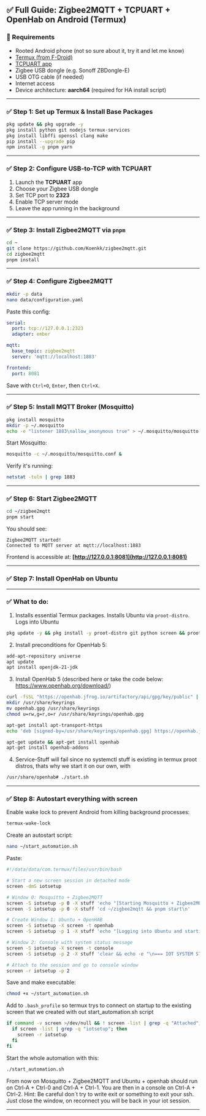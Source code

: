 ## ✅ Full Guide: Zigbee2MQTT + TCPUART + OpenHab on Android (Termux)

### 🔧 Requirements

* Rooted Android phone (not so sure about it, try it and let me know)
* [Termux (from F-Droid)](https://f-droid.org/en/packages/com.termux/)
* [TCPUART app](https://play.google.com/store/apps/details?id=com.hardcodedjoy.tcpuart)
* Zigbee USB dongle (e.g. Sonoff ZBDongle-E)
* USB OTG cable (if needed)
* Internet access
* Device architecture: **aarch64** (required for HA install script)

---

### ✅ Step 1: Set up Termux & Install Base Packages

```bash
pkg update && pkg upgrade -y
pkg install python git nodejs termux-services
pkg install libffi openssl clang make
pip install --upgrade pip
npm install -g pnpm yarn
```

---

### ✅ Step 2: Configure USB-to-TCP with TCPUART

1. Launch the **TCPUART** app
2. Choose your Zigbee USB dongle
3. Set TCP port to **2323**
4. Enable TCP server mode
5. Leave the app running in the background

---

### ✅ Step 3: Install Zigbee2MQTT via `pnpm`

```bash
cd ~
git clone https://github.com/Koenkk/zigbee2mqtt.git
cd zigbee2mqtt
pnpm install
```

---

### ✅ Step 4: Configure Zigbee2MQTT

```bash
mkdir -p data
nano data/configuration.yaml
```

Paste this config:

```yaml
serial:
  port: tcp://127.0.0.1:2323
  adapter: ember

mqtt:
  base_topic: zigbee2mqtt
  server: 'mqtt://localhost:1883'

frontend:
  port: 8081
```

Save with `Ctrl+O`, `Enter`, then `Ctrl+X`.

---

### ✅ Step 5: Install MQTT Broker (Mosquitto)

```bash
pkg install mosquitto
mkdir -p ~/.mosquitto
echo -e "listener 1883\nallow_anonymous true" > ~/.mosquitto/mosquitto.conf
```

Start Mosquitto:

```bash
mosquitto -c ~/.mosquitto/mosquitto.conf &
```

Verify it's running:

```bash
netstat -tuln | grep 1883
```

---

### ✅ Step 6: Start Zigbee2MQTT

```bash
cd ~/zigbee2mqtt
pnpm start
```

You should see:

```
Zigbee2MQTT started!
Connected to MQTT server at mqtt://localhost:1883
```

Frontend is accessible at:
**[http://127.0.0.1:8081](http://127.0.0.1:8081)**

---


### ✅ Step 7: Install OpenHab on Ubuntu

---

### ✅ What to do:

1. Installs essential Termux packages. Installs Ubuntu via `proot-distro`. Logs into Ubuntu

```bash
pkg update -y && pkg install -y proot-distro git python screen && proot-distro install ubuntu && proot-distro login ubuntu
```

2. Install preconditions for OpenHab 5:

```bash
add-apt-repository universe
apt update
apt install openjdk-21-jdk
```

3. Install OpenHab 5 (described here or take the code below: https://www.openhab.org/download/)

```bash
curl -fsSL "https://openhab.jfrog.io/artifactory/api/gpg/key/public" | gpg --dearmor > openhab.gpg
mkdir /usr/share/keyrings
mv openhab.gpg /usr/share/keyrings
chmod u=rw,g=r,o=r /usr/share/keyrings/openhab.gpg

apt-get install apt-transport-https
echo 'deb [signed-by=/usr/share/keyrings/openhab.gpg] https://openhab.jfrog.io/artifactory/openhab-linuxpkg stable main' | sudo tee /etc/apt/sources.list.d/openhab.list

apt-get update && apt-get install openhab
apt-get install openhab-addons
```

4. Service-Stuff will fail since no systemctl stuff is existing in termux proot distros, thats why we start it on our own, with 

```bash
/usr/share/openhab# ./start.sh
```

---

### ✅ Step 8: Autostart everything with screen

Enable wake lock to prevent Android from killing background processes:

```bash
termux-wake-lock
```

Create an autostart script:

```bash
nano ~/start_automation.sh
```

Paste:

```bash
#!/data/data/com.termux/files/usr/bin/bash

# Start a new screen session in detached mode
screen -dmS iotsetup

# Window 0: Mosquitto + Zigbee2MQTT
screen -S iotsetup -p 0 -X stuff 'echo "[Starting Mosquitto + Zigbee2MQTT]" && mosquitto -c ~/.mosquitto/mosquitto.conf &\n'
screen -S iotsetup -p 0 -X stuff 'cd ~/zigbee2mqtt && pnpm start\n'

# Create Window 1: Ubuntu + OpenHAB
screen -S iotsetup -X screen -t openhab
screen -S iotsetup -p 1 -X stuff 'echo "[Logging into Ubuntu and starting OpenHAB]" && proot-distro login ubuntu --shared-tmp -- bash -c "cd /usr/share/openhab && ./start.sh"\n'

# Window 2: Console with system status message
screen -S iotsetup -X screen -t console
screen -S iotsetup -p 2 -X stuff 'clear && echo -e "\n=== IOT SYSTEM STARTED ===\n[0] Mosquitto + Zigbee2MQTT\n[1] Ubuntu + OpenHAB\n[2] Console (you are here)\n==========================\n" && exec bash\n'

# Attach to the session and go to console window
screen -r iotsetup -p 2
```

Save and make executable:

```bash
chmod +x ~/start_automation.sh
```

Add to `.bash_profile` so termux trys to connect on startup to the existing screen that we created with out start_automation.sh script

```bash
if command -v screen >/dev/null && ! screen -list | grep -q "Attached"; then
  if screen -list | grep -q "iotsetup"; then
    screen -r iotsetup
  fi
fi
```

Start the whole automation with this:

```bash
./start_automation.sh
```

From now on Mosquitto + Zigbee2MQTT and Ubuntu + openhab should run on Ctrl-A + Ctrl-0 and Ctrl-A + Ctrl-1. You are then in a console on Ctrl-A + Ctrl-2. 
Hint: Be careful don´t try to write exit or something to exit your ssh. Just close the window, on reconnect you will be back in your iot session.

---
